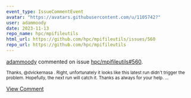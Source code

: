 ```yaml
---
event_type: IssueCommentEvent
avatar: "https://avatars.githubusercontent.com/u/1105742?"
user: adammoody
date: 2023-11-13
repo_name: hpc/mpifileutils
html_url: https://github.com/hpc/mpifileutils/issues/560
repo_url: https://github.com/hpc/mpifileutils
---
```


<a href='https://github.com/adammoody' target='_blank'>adammoody</a> commented on issue <a href='https://github.com/hpc/mpifileutils/issues/560' target='_blank'>hpc/mpifileutils#560</a>.

<small>Thanks, @dvickernasa .  Right, unfortunately it looks like this latest run didn't trigger the problem.  Hopefully, the next run will catch it.  Thanks as always for your help....</small>

<a href='https://github.com/hpc/mpifileutils/issues/560' target='_blank'>View Comment</a>